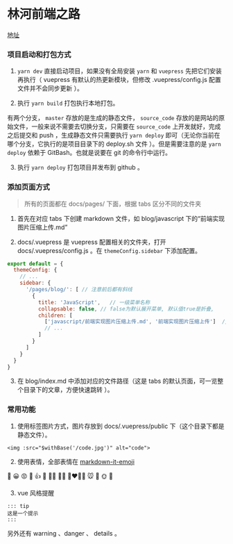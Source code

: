 <!--
 * @Description: README
 * @Author: 林河
 * @Date: 2020-05-23 16:21:12
 * @LastEditTime: 2020-06-01 16:59:33
 * @LastEditors: 林河
--> 
# 林河前端之路

[地址](https://aaaxiu.github.io)

### 项目启动和打包方式

1. `yarn dev` 直接启动项目，如果没有全局安装 `yarn` 和 `vuepress` 先把它们安装再执行（ vuepress 有默认的热更新模块，但修改 .vuepress/config.js 配置文件并不会同步更新 ）。

2. 执行 `yarn build` 打包执行本地打包。

  有两个分支， `master` 存放的是生成的静态文件， `source_code` 存放的是网站的原始文件，一般来说不需要去切换分支，只需要在 `source_code` 上开发就好，完成之后提交和 push ，生成静态文件只需要执行 `yarn deploy` 即可（无论你当前在哪个分支，它执行的是项目目录下的 deploy.sh 文件 ）。但是需要注意的是 `yarn deploy` 依赖于 GitBash。也就是说要在 git 的命令行中运行。 

3. 执行 `yarn deploy` 打包项目并发布到 github 。

### 添加页面方式

> 所有的页面都在 docs/pages/ 下面，根据 tabs 区分不同的文件夹

1. 首先在对应 tabs 下创建 markdown 文件，如 blog/javascript 下的“前端实现图片压缩上传.md”

2. docs/.vuepress 是 vuepress 配置相关的文件夹，打开 docs/.vuepress/config.js 。在 `themeConfig.sidebar` 下添加配置。

  ``` js
  export default = {
    themeConfig: {
      // ...
      sidebar: {
        '/pages/blog/': [ // 注意前后都有斜线    
          {
            title: 'JavaScript',   // 一级菜单名称
            collapsable: false, // false为默认展开菜单, 默认值true是折叠,
            children: [
              ['javascript/前端实现图片压缩上传.md', '前端实现图片压缩上传']  // [跳转地址，侧边栏名称]
              // ...
            ]
          }
        ]
      }
    }
  }
```

3. 在 blog/index.md 中添加对应的文件路径（这是 tabs 的默认页面，可一览整个目录下的文章，方便快速跳转 ）。

### 常用功能

1. 使用标签图片方式，图片存放到 docs/.vuepress/public 下（这个目录下都是静态文件）。

  ```
  <img :src="$withBase('/code.jpg')" alt="code">
  ```

2. 使用表情，全部表情在 [markdown-it-emoji](https://github.com/markdown-it/markdown-it-emoji/blob/master/lib/data/full.json)

  :100:
  :grinning:
  :pout:
  :pray:
  :+1:
  :selfie:
  :man_teacher:
  :ok_woman:
  :couplekiss_man_woman:
  :mouse:
  :pig:
  :sun_with_face:
  :eggplant:



3. vue 风格提醒

  ```
  ::: tip
  这是一个提示
  :::
  ```

  另外还有 warning 、danger 、 details 。

